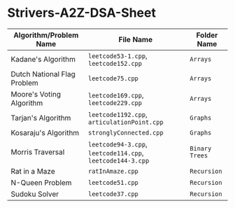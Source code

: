 # Strivers-A2Z-DSA-Sheet

| Algorithm/Problem Name                      | File Name                    | Folder Name       |
|---------------------------------------------|------------------------------|-------------------|
| Kadane's Algorithm                          | `leetcode53-1.cpp`, `leetcode152.cpp`       | `Arrays`          |
| Dutch National Flag Problem                          | `leetcode75.cpp`       | `Arrays`          |
| Moore's Voting Algorithm                         | `leetcode169.cpp`, `leetcode229.cpp`       | `Arrays`          |
| Tarjan's Algorithm                         | `leetcode1192.cpp`, `articulationPoint.cpp`       | `Graphs`|
| Kosaraju's Algorithm                         | `stronglyConnected.cpp`       | `Graphs`|
| Morris Traversal                         | `leetcode94-3.cpp`, `leetcode114.cpp`, `leetcode144-3.cpp`       | `Binary Trees`|
| Rat in a Maze                         | `ratInAmaze.cpp`       | `Recursion`|
| N-Queen Problem                         | `leetcode51.cpp`       | `Recursion`|
| Sudoku Solver                         | `leetcode37.cpp`       | `Recursion`|
